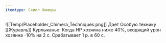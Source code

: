 ```yaml
---
itemtype: Скилл Химеры
---
```

![[Temp/Placeholder_Chimera_Techniques.png]]
Дает Особую технику [[Журавль]] Курлыканье: Когда HP хозяина ниже 40%, входящий урон хозяина -10% на 2 с. Срабатывает 1 р. в 60 с.

